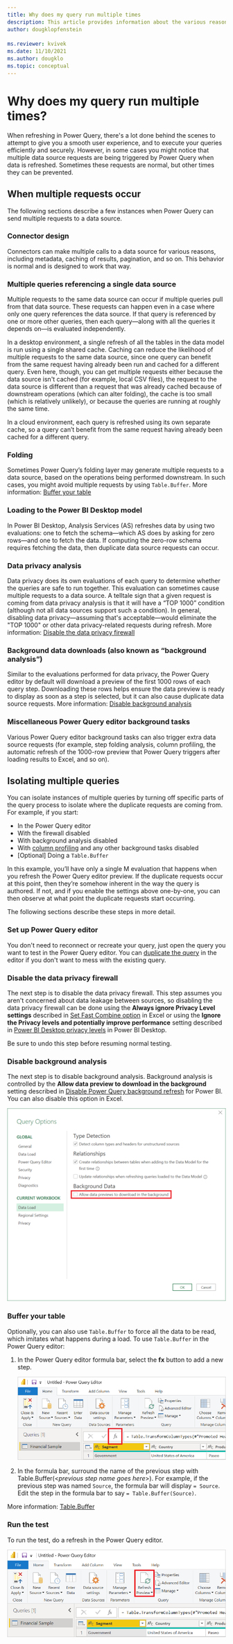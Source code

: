 ```yaml
---
title: Why does my query run multiple times
description: This article provides information about the various reasons that a Power Query query will sometimes run multiple times.
author: dougklopfenstein

ms.reviewer: kvivek
ms.date: 11/10/2021
ms.author: dougklo
ms.topic: conceptual
---
```


# Why does my query run multiple times?

When refreshing in Power Query, there's a lot done behind the scenes to attempt to give you a smooth user experience, and to execute your queries efficiently and securely. However, in some cases you might notice that multiple data source requests are being triggered by Power Query when data is refreshed. Sometimes these requests are normal, but other times they can be prevented.

## When multiple requests occur

The following sections describe a few instances when Power Query can send multiple requests to a data source.

### Connector design

Connectors can make multiple calls to a data source for various reasons, including metadata, caching of results, pagination, and so on. This behavior is normal and is designed to work that way.

### Multiple queries referencing a single data source

Multiple requests to the same data source can occur if multiple queries pull from that data source. These requests can happen even in a case where only one query references the data source. If that query is referenced by one or more other queries, then each query&mdash;along with all the queries it depends on&mdash;is evaluated independently.

In a desktop environment, a single refresh of all the tables in the data model is run using a single shared cache. Caching can reduce the likelihood of multiple requests to the same data source, since one query can benefit from the same request having already been run and cached for a different query. Even here, though, you can get multiple requests either because the data source isn't cached (for example, local CSV files), the request to the data source is different than a request that was already cached because of downstream operations (which can alter folding), the cache is too small (which is relatively unlikely), or because the queries are running at roughly the same time.

In a cloud environment, each query is refreshed using its own separate cache, so a query can’t benefit from the same request having already been cached for a different query.

### Folding

Sometimes Power Query’s folding layer may generate multiple requests to a data source, based on the operations being performed downstream. In such cases, you might avoid multiple requests by using `Table.Buffer`. More information: [Buffer your table](#buffer-your-table)

### Loading to the Power BI Desktop model

In Power BI Desktop, Analysis Services (AS) refreshes data by using two evaluations: one to fetch the schema&mdash;which AS does by asking for zero rows&mdash;and one to fetch the data. If computing the zero-row schema requires fetching the data, then duplicate data source requests can occur.

### Data privacy analysis

Data privacy does its own evaluations of each query to determine whether the queries are safe to run together. This evaluation can sometimes cause multiple requests to a data source. A telltale sign that a given request is coming from data privacy analysis is that it will have a “TOP 1000” condition (although not all data sources support such a condition). In general, disabling data privacy&mdash;assuming that's acceptable&mdash;would eliminate the "TOP 1000" or other data privacy-related requests during refresh. More information: [Disable the data privacy firewall](#disable-the-data-privacy-firewall)

### Background data downloads (also known as “background analysis”)

Similar to the evaluations performed for data privacy, the Power Query editor by default will download a preview of the first 1000 rows of each query step. Downloading these rows helps ensure the data preview is ready to display as soon as a step is selected, but it can also cause duplicate data source requests. More information: [Disable background analysis](#disable-background-analysis)

### Miscellaneous Power Query editor background tasks

Various Power Query editor background tasks can also trigger extra data source requests (for example, step folding analysis, column profiling, the automatic refresh of the 1000-row preview that Power Query triggers after loading results to Excel, and so on).

## Isolating multiple queries

You can isolate instances of multiple queries by turning off specific parts of the query process to isolate where the duplicate requests are coming from. For example, if you start:

* In the Power Query editor
* With the firewall disabled
* With background analysis disabled
* With [column profiling](data-profiling-tools.md) and any other background tasks disabled
* \[Optional] Doing a `Table.Buffer`

In this example, you’ll have only a single M evaluation that happens when you refresh the Power Query editor preview. If the duplicate requests occur at this point, then they’re somehow inherent in the way the query is authored. If not, and if you enable the settings above one-by-one, you can then observe at what point the duplicate requests start occurring.

The following sections describe these steps in more detail.

### Set up Power Query editor

You don't need to reconnect or recreate your query, just open the query you want to test in the Power Query editor. You can [duplicate the query](queries-pane.md#duplicating-a-query) in the editor if you don't want to mess with the existing query.

### Disable the data privacy firewall

The next step is to disable the data privacy firewall. This step assumes you aren't concerned about data leakage between sources, so disabling the data privacy firewall can be done using the **Always ignore Privacy Level settings** described in [Set Fast Combine option](https://support.microsoft.com/office/set-privacy-levels-power-query-cc3ede4d-359e-4b28-bc72-9bee7900b540) in Excel or using the **Ignore the Privacy levels and potentially improve performance** setting described in [Power BI Desktop privacy levels](/power-bi/admin/desktop-privacy-levels) in Power BI Desktop.

Be sure to undo this step before resuming normal testing.

### Disable background analysis

The next step is to disable background analysis. Background analysis is controlled by the **Allow data preview to download in the background** setting described in [Disable Power Query background refresh](/power-bi/guidance/power-query-background-refresh) for Power BI. You can also disable this option in Excel.

![Image showing Query options in Excel with background analysis disabled](./media/multiple-queries/data-previews.png)

### Buffer your table

Optionally, you can also use `Table.Buffer` to force all the data to be read, which imitates what happens during a load. To use `Table.Buffer` in the Power Query editor:

1. In the Power Query editor formula bar, select the **fx** button to add a new step.

   ![Image with the location of the fx button emphasized](./media/multiple-queries/fx-button.png)

2. In the formula bar, surround the name of the previous step with Table.Buffer(\<_previous step name goes here_>). For example, if the previous step was named `Source`, the formula bar will display `= Source`. Edit the step in the formula bar to say `= Table.Buffer(Source)`.

More information: [Table.Buffer](/powerquery-m/table-buffer)

### Run the test

To run the test, do a refresh in the Power Query editor.

![Image with the location of the refresh button emphasized](./media/multiple-queries/refresh-preview.png)
